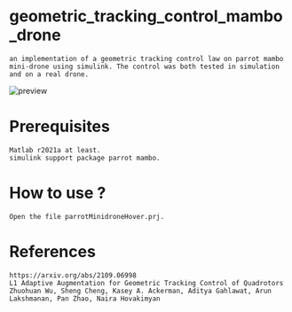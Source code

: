 # geometric_tracking_control_mambo_drone

```
an implementation of a geometric tracking control law on parrot mambo mini-drone using simulink. The control was both tested in simulation and on a real drone. 
```

![preview](https://github.com/ouafi98/geometric_tracking_control_mambo_drone/blob/master/gtc_giff.gif)

# Prerequisites
```
Matlab r2021a at least.
simulink support package parrot mambo. 
```

# How to use ?
```
Open the file parrotMinidroneHover.prj.
```

# References
```
https://arxiv.org/abs/2109.06998
L1 Adaptive Augmentation for Geometric Tracking Control of Quadrotors
Zhuohuan Wu, Sheng Cheng, Kasey A. Ackerman, Aditya Gahlawat, Arun Lakshmanan, Pan Zhao, Naira Hovakimyan
```
